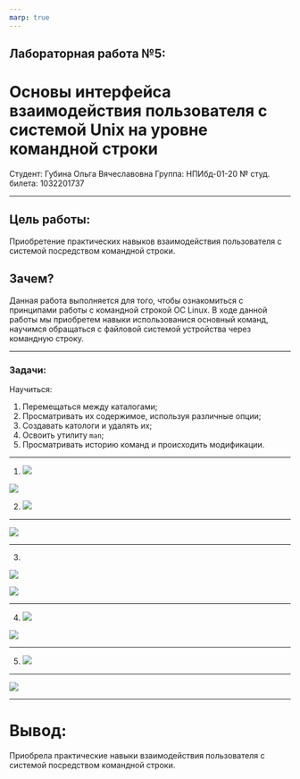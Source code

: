 ```yaml
---
marp: true
---
```


## Лабораторная работа №5:
# Основы интерфейса взаимодействия пользователя с системой Unix на уровне командной строки

Студент: Губина Ольга Вячеславовна
Группа: НПИбд-01-20
№ студ. билета: 1032201737

---

## Цель работы:

Приобретение практических навыков взаимодействия пользователя с системой посредством командной строки.

## Зачем?

Данная работа выполняется для того, чтобы ознакомиться с принципами работы с командной строкой ОС Linux. В ходе данной работы мы приобретем навыки использованися основный команд, научимся обращаться с файловой системой устройства через командную строку.

---

### **Задачи:**
Научиться:
1. Перемещаться между каталогами;
1. Просматривать их содержимое, используя различные опции;
1. Создавать катологи и удалять их;
1. Освоить утилиту ```man```;
1. Просматривать историю команд и происходить модификации.

---

1. ![](https://sun9-22.userapi.com/impg/4VPPL4-YgzpKydF9ZTyBXJ4Kg5PcmpdM8d_Lbw/Q1R1cT0WxrU.jpg?size=723x89&quality=96&sign=05642d0f50c46381a9942c6bf271e4c6&type=album)

![](https://sun9-49.userapi.com/impg/HEvm8WXMiWTI-BMczwlEOVVM9F9nTlGYlNb7Jw/SFjxTrcSKGA.jpg?size=708x61&quality=96&sign=31cf9e9016a61ef1ac4134f8de99c85e&type=album)

2. ![](https://sun9-71.userapi.com/impg/xwvP49ceULWLk9JocdCnp4J-yDLjploRkzLEAQ/SGlu-xMh-_A.jpg?size=721x413&quality=96&sign=91273f619c581fbd0556be47ca6db51e&type=album)

---

![](https://sun9-27.userapi.com/impg/1E0RD15qeQkuwzeMLN4g6NAXldZ29IEaN-_pTA/mHPAAITM8mA.jpg?size=848x487&quality=96&sign=178e784296519d27c1bc2cf5c755a8da&type=album)

---

3. 

![](https://sun9-11.userapi.com/impg/5WV__8wybtZp4hPXp0mAYjYELYGfkQd_oqN2bA/-Smoj4vbmuQ.jpg?size=843x199&quality=96&sign=833ab60468b647ede9d17d2c153416c7&type=album)

![](https://sun9-42.userapi.com/impg/6JCWbTebX-UqU6V0_Q3ll_WEVST_v_xCkWNL7A/q_uwZ7LpLK4.jpg?size=846x198&quality=96&sign=9007fedb9026e379049c365fdc5f98ad&type=album)

---

4. ![](https://sun9-65.userapi.com/impg/uQFxuj2pyFpOMYzlSklMfxBX3-RY_4DPJlCN2Q/mxTVR1xJjSU.jpg?size=846x125&quality=96&sign=559ae5677e3d2d33e8154607a8fe0cbb&type=album)

![](https://sun9-33.userapi.com/impg/iCnYEtat4Q13Qy3uOLf7KboWP_3jJLKdiZ3OsA/76_KcdXW1DU.jpg?size=857x567&quality=96&sign=60caa367a0c0784880cb47a18e1e732a&type=album)

---

5. ![](https://sun9-12.userapi.com/impg/kTi7-bSEPb9CIg89mAT2t5jSbahhqJRd_vV5sA/dm0yuhi39xE.jpg?size=840x479&quality=96&sign=02634c6aa8bd103a6cb5f64aa8be9aaa&type=album)

---

![](https://sun9-17.userapi.com/impg/8xaQdLP_n-GRKgbliR9NDgTfnghDDfac2lnUzQ/sNOHlxt_kq0.jpg?size=793x799&quality=96&sign=35a7b11a944f8b8ff4befb75cbee307e&type=album)

---

# Вывод:

Приобрела практические навыки взаимодействия пользователя с системой посредством командной строки.